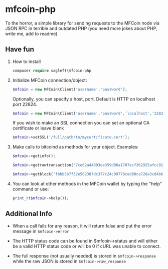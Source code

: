 mfcoin-php
===============

To the horror, a simple library for sending requests to the MFCoin node via JSON RPC in terrible and outdated PHP (you need more jokes about PHP, write me, add to readme)

Have fun
---------------
1. How to install

    ```php
    composer require sagleft\mfcoin-php
    ```
2. Initialize MFCoin connection/object:

    ```php
    $mfcoin = new MFCoin\Client('username','password');
    ```

    Optionally, you can specify a host, port. Default is HTTP on localhost port 22824.

    ```php
    $mfcoin = new MFCoin\Client('username','password','localhost','22824');
    ```

    If you wish to make an SSL connection you can set an optional CA certificate or leave blank
    ```php
    $mfcoin->setSSL('/full/path/to/mycertificate.cert');
    ````

3. Make calls to bitcoind as methods for your object. Examples:

    ```php
    $mfcoin->getinfo();
    
    $mfcoin->getrawtransaction('7ce62a44093ee359d86a1707ecf362925afcc918ba38c837dfa42f89572a6816',1);
    
    $mfcoin->getblock('fbbb5b7f32e562387dc377c24c99778ced80ca726a3cd4bb3bcb13b652f3f6e1');
    ```

4. You can look at other methods in the MFCoin wallet by typing the "help" command or use:

    ```php
    print_r($mfcoin->help());
    ```

Additional Info
---------------
* When a call fails for any reason, it will return false and put the error message in `$mfcoin->error`

* The HTTP status code can be found in $mfcoin->status and will either be a valid HTTP status code or will be 0 if cURL was unable to connect.

* The full response (not usually needed) is stored in `$mfcoin->response` while the raw JSON is stored in `$mfcoin->raw_response`
